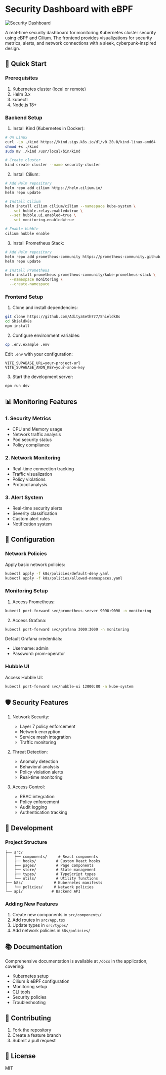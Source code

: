 # Security Dashboard with eBPF

![Security Dashboard](https://images.unsplash.com/photo-1558494949-ef010cbdcc31?auto=format&fit=crop&q=80&w=2000&h=600)

A real-time security dashboard for monitoring Kubernetes cluster security using eBPF and Cilium. The frontend provides visualizations for security metrics, alerts, and network connections with a sleek, cyberpunk-inspired design.

## 🚀 Quick Start

### Prerequisites

1. Kubernetes cluster (local or remote)
2. Helm 3.x
3. kubectl
4. Node.js 18+

### Backend Setup

1. Install Kind (Kubernetes in Docker):
```bash
# On Linux
curl -Lo ./kind https://kind.sigs.k8s.io/dl/v0.20.0/kind-linux-amd64
chmod +x ./kind
sudo mv ./kind /usr/local/bin/kind

# Create cluster
kind create cluster --name security-cluster
```

2. Install Cilium:
```bash
# Add Helm repository
helm repo add cilium https://helm.cilium.io/
helm repo update

# Install Cilium
helm install cilium cilium/cilium --namespace kube-system \
  --set hubble.relay.enabled=true \
  --set hubble.ui.enabled=true \
  --set monitoring.enabled=true

# Enable Hubble
cilium hubble enable
```

3. Install Prometheus Stack:
```bash
# Add Helm repository
helm repo add prometheus-community https://prometheus-community.github.io/helm-charts
helm repo update

# Install Prometheus
helm install prometheus prometheus-community/kube-prometheus-stack \
  --namespace monitoring \
  --create-namespace
```

### Frontend Setup

1. Clone and install dependencies:
```bash
git clone https://github.com/AdityaSeth777/Shieldk8s
cd Shieldk8s
npm install
```

2. Configure environment variables:
```bash
cp .env.example .env
```

Edit `.env` with your configuration:
```env
VITE_SUPABASE_URL=your-project-url
VITE_SUPABASE_ANON_KEY=your-anon-key
```

3. Start the development server:
```bash
npm run dev
```

## 📊 Monitoring Features

### 1. Security Metrics
- CPU and Memory usage
- Network traffic analysis
- Pod security status
- Policy compliance

### 2. Network Monitoring
- Real-time connection tracking
- Traffic visualization
- Policy violations
- Protocol analysis

### 3. Alert System
- Real-time security alerts
- Severity classification
- Custom alert rules
- Notification system

## 🔧 Configuration

### Network Policies

Apply basic network policies:

```bash
kubectl apply -f k8s/policies/default-deny.yaml
kubectl apply -f k8s/policies/allowed-namespaces.yaml
```

### Monitoring Setup

1. Access Prometheus:
```bash
kubectl port-forward svc/prometheus-server 9090:9090 -n monitoring
```

2. Access Grafana:
```bash
kubectl port-forward svc/grafana 3000:3000 -n monitoring
```

Default Grafana credentials:
- Username: admin
- Password: prom-operator

### Hubble UI

Access Hubble UI:
```bash
kubectl port-forward svc/hubble-ui 12000:80 -n kube-system
```

## 🛡️ Security Features

1. Network Security:
   - Layer 7 policy enforcement
   - Network encryption
   - Service mesh integration
   - Traffic monitoring

2. Threat Detection:
   - Anomaly detection
   - Behavioral analysis
   - Policy violation alerts
   - Real-time monitoring

3. Access Control:
   - RBAC integration
   - Policy enforcement
   - Audit logging
   - Authentication tracking

## 📝 Development

### Project Structure

```
├── src/
│   ├── components/     # React components
│   ├── hooks/         # Custom React hooks
│   ├── pages/         # Page components
│   ├── store/         # State management
│   ├── types/         # TypeScript types
│   └── utils/         # Utility functions
├── k8s/              # Kubernetes manifests
│   └── policies/     # Network policies
└── api/             # Backend API
```

### Adding New Features

1. Create new components in `src/components/`
2. Add routes in `src/App.tsx`
3. Update types in `src/types/`
4. Add network policies in `k8s/policies/`

## 📚 Documentation

Comprehensive documentation is available at `/docs` in the application, covering:

- Kubernetes setup
- Cilium & eBPF configuration
- Monitoring setup
- CLI tools
- Security policies
- Troubleshooting

## 🤝 Contributing

1. Fork the repository
2. Create a feature branch
3. Submit a pull request

## 📄 License

MIT